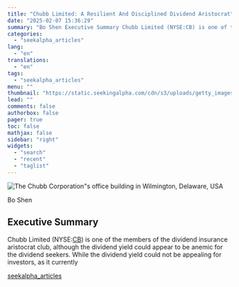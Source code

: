```yaml
---
title: "Chubb Limited: A Resilient And Disciplined Dividend Aristocrat"
date: "2025-02-07 15:36:29"
summary: "Bo Shen Executive Summary Chubb Limited (NYSE:CB) is one of the members of the dividend insurance aristocrat club, although the dividend yield could appear to be anemic for the dividend seekers. While the dividend yield could not be appealing for investors, as it currently"
categories:
  - "seekalpha_articles"
lang:
  - "en"
translations:
  - "en"
tags:
  - "seekalpha_articles"
menu: ""
thumbnail: "https://static.seekingalpha.com/cdn/s3/uploads/getty_images/2153829785/image_2153829785.jpg"
lead: ""
comments: false
authorbox: false
pager: true
toc: false
mathjax: false
sidebar: "right"
widgets:
  - "search"
  - "recent"
  - "taglist"
---
```


![The Chubb Corporation"s office building in Wilmington, Delaware, USA](https://static.seekingalpha.com/cdn/s3/uploads/getty_images/2153829785/image_2153829785.jpg?io=getty-c-w750) 



Bo Shen



Executive Summary
-----------------

Chubb Limited (NYSE:[CB](https://seekingalpha.com/symbol/CB "Chubb Limited")) is one of the members of the dividend insurance aristocrat club, although the dividend yield could appear to be anemic for the dividend seekers. While the dividend yield could not be appealing for investors, as it currently

[seekalpha_articles](https://seekingalpha.com/article/4756013-chubb-limited-a-resilient-and-disciplined-dividend-aristocrat)
